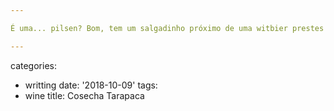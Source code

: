 ```yaml
---

É uma... pilsen? Bom, tem um salgadinho próximo de uma witbier prestes a ser esquecida.

---
```

categories:
- writting
date: '2018-10-09'
tags:
- wine
title: Cosecha Tarapaca
